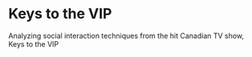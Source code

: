 # Keys to the VIP
Analyzing social interaction techniques from the hit Canadian TV show, Keys to the VIP
